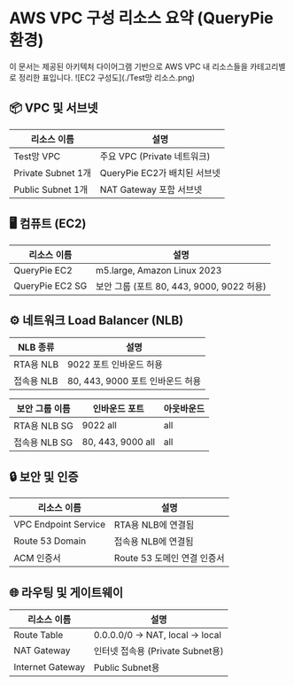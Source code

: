 
# AWS VPC 구성 리소스 요약 (QueryPie 환경)

이 문서는 제공된 아키텍처 다이어그램 기반으로 AWS VPC 내 리소스들을 카테고리별로 정리한 표입니다.
![EC2 구성도](./Test망 리소스.png)


## 📦 VPC 및 서브넷

| 리소스 이름         | 설명                    |
|---------------------|-------------------------|
| Test망 VPC          | 주요 VPC (Private 네트워크) |
| Private Subnet 1개  | QueryPie EC2가 배치된 서브넷 |
| Public Subnet 1개   | NAT Gateway 포함 서브넷 |

## 🖥️ 컴퓨트 (EC2)

| 리소스 이름      | 설명 |
|------------------|------|
| QueryPie EC2     | m5.large, Amazon Linux 2023 |
| QueryPie EC2 SG  | 보안 그룹 (포트 80, 443, 9000, 9022 허용) |

## ⚙️ 네트워크 Load Balancer (NLB)

| NLB 종류   | 설명                          |
|------------|-------------------------------|
| RTA용 NLB | 9022 포트 인바운드 허용 |
| 접속용 NLB | 80, 443, 9000 포트 인바운드 허용 |

| 보안 그룹 이름         | 인바운드 포트       | 아웃바운드 |
|------------------------|----------------------|------------|
| RTA용 NLB SG           | 9022 all             | all        |
| 접속용 NLB SG          | 80, 443, 9000 all    | all        |

## 🔒 보안 및 인증

| 리소스 이름          | 설명 |
|-----------------------|------|
| VPC Endpoint Service  | RTA용 NLB에 연결됨 |
| Route 53 Domain       | 접속용 NLB에 연결됨 |
| ACM 인증서            | Route 53 도메인 연결 인증서 |

## 🌐 라우팅 및 게이트웨이

| 리소스 이름         | 설명 |
|----------------------|------|
| Route Table          | 0.0.0.0/0 → NAT, local → local |
| NAT Gateway          | 인터넷 접속용 (Private Subnet용) |
| Internet Gateway     | Public Subnet용 |

